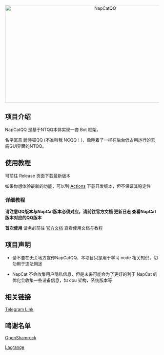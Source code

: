 <div align="center">
  <img src="https://socialify.git.ci/NapNeko/NapCatQQ/image?description=1&language=1&logo=https%3A%2F%2Fraw.githubusercontent.com%2FNapNeko%2FNapCatQQ%2Fmain%2Flogo.png&name=1&stargazers=1&theme=Auto" alt="NapCatQQ" width="640" height="320" />
</div>

## 项目介绍

NapCatQQ 是基于NTQQ本体实现一套 Bot 框架。

名字寓意 瞌睡猫QQ (不准叫我 NCQQ！)，像睡着了一样在后台低占用运行的无需GUI界面的NTQQ。

## 使用教程

可前往 Release 页面下载最新版本

如果你想体验最新的功能，可以到 [Actions](https://github.com/NapNeko/NapCatQQ/actions/workflows/build.yml) 下载开发版本，但不保证其稳定性

### 详细教程
**请注意QQ版本与NapCat版本必须对应，请前往官方文档 更新日志 查看NapCat版本对应的QQ版本**

**首次使用** 请务必前往 [官方文档](https://napneko.github.io/) 查看使用文档与教程

## 项目声明

* 请不要在无关地方宣传NapCatQQ，本项目只是用于学习 node 相关知识，切勿用于违法用途

* NapCat 不会收集用户隐私信息，但是未来可能会为了更好的利于 NapCat 的优化会收集一些设备信息，如 cpu 架构，系统版本等
  
## 相关链接
[Telegram Link](https://t.me/+nLZEnpne-pQ1OWFl)

## 鸣谢名单

[OpenShamrock]()

[Lagrange]()

<!-- 
QQ群：545402644
-->
